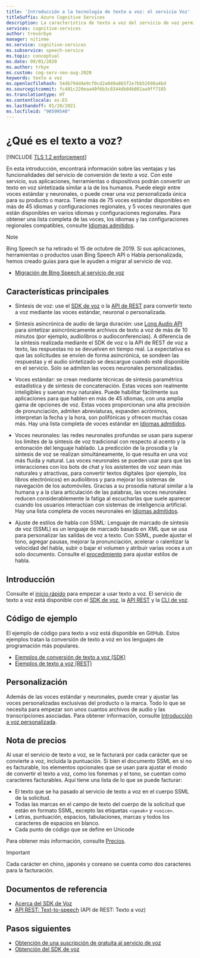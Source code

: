 ```yaml
---
title: 'Introducción a la tecnología de texto a voz: el servicio Voz'
titleSuffix: Azure Cognitive Services
description: La característica de texto a voz del servicio de voz permite que sus aplicaciones, herramientas o dispositivos conviertan el texto en una voz sintetizada natural similar a la humana. En este artículo, encontrará información general sobre las ventajas y las funcionalidades del servicio de conversión de texto a voz.
services: cognitive-services
author: trevorbye
manager: nitinme
ms.service: cognitive-services
ms.subservice: speech-service
ms.topic: conceptual
ms.date: 09/01/2020
ms.author: trbye
ms.custom: cog-serv-seo-aug-2020
keywords: texto a voz
ms.openlocfilehash: 54db794d4e9cf0cd2a049a865f2e7bb52698a4bd
ms.sourcegitcommit: fc401c220eaa40f6b3c8344db84b801aa9ff7185
ms.translationtype: HT
ms.contentlocale: es-ES
ms.lasthandoff: 01/20/2021
ms.locfileid: "98599540"
---
```

# <a name="what-is-text-to-speech"></a>¿Qué es el texto a voz?

[!INCLUDE [TLS 1.2 enforcement](../../../includes/cognitive-services-tls-announcement.md)]

En esta introducción, encontrará información sobre las ventajas y las funcionalidades del servicio de conversión de texto a voz. Con este servicio, sus aplicaciones, herramientas o dispositivos podrán convertir un texto en voz sintetizada similar a la de los humanos. Puede elegir entre voces estándar y neuronales, o puede crear una voz personalizada única para su producto o marca. Tiene más de 75 voces estándar disponibles en más de 45 idiomas y configuraciones regionales, y 5 voces neuronales que están disponibles en varios idiomas y configuraciones regionales. Para obtener una lista completa de las voces, los idiomas y las configuraciones regionales compatibles, consulte [Idiomas admitidos](language-support.md#text-to-speech).

> [!NOTE]
> Bing Speech se ha retirado el 15 de octubre de 2019. Si sus aplicaciones, herramientas o productos usan Bing Speech API o Habla personalizada, hemos creado guías para que le ayuden a migrar al servicio de voz.
> - [Migración de Bing Speech al servicio de voz](how-to-migrate-from-bing-speech.md)

## <a name="core-features"></a>Características principales

* Síntesis de voz: use el [SDK de voz](./get-started-text-to-speech.md) o la [API de REST](rest-text-to-speech.md) para convertir texto a voz mediante las voces estándar, neuronal o personalizada.

* Síntesis asincrónica de audio de larga duración: use [Long Audio API](long-audio-api.md) para sintetizar asincrónicamente archivos de texto a voz de más de 10 minutos (por ejemplo, audiolibros o audioconferencias). A diferencia de la síntesis realizada mediante el SDK de voz o la API de REST de voz a texto, las respuestas no se devuelven en tiempo real. La expectativa es que las solicitudes se envíen de forma asincrónica, se sondeen las respuestas y el audio sintetizado se descargue cuando esté disponible en el servicio. Solo se admiten las voces neuronales personalizadas.

* Voces estándar: se crean mediante técnicas de síntesis paramétrica estadística y de síntesis de concatenación. Estas voces son realmente inteligibles y suenan muy naturales. Puede habilitar fácilmente sus aplicaciones para que hablen en más de 45 idiomas, con una amplia gama de opciones de voz. Estas voces proporcionan una alta precisión de pronunciación, admiten abreviaturas, expanden acrónimos, interpretan la fecha y la hora, son polifónicas y ofrecen muchas cosas más. Hay una lista completa de voces estándar en [Idiomas admitidos](language-support.md#text-to-speech).

* Voces neuronales: las redes neuronales profundas se usan para superar los límites de la síntesis de voz tradicional con respecto al acento y la entonación del lenguaje hablado. La predicción de la prosodia y la síntesis de voz se realizan simultáneamente, lo que resulta en una voz más fluida y natural. Las voces neuronales se pueden usar para que las interacciones con los bots de chat y los asistentes de voz sean más naturales y atractivas, para convertir textos digitales (por ejemplo, los libros electrónicos) en audiolibros y para mejorar los sistemas de navegación de los automóviles. Gracias a su prosodia natural similar a la humana y a la clara articulación de las palabras, las voces neuronales reducen considerablemente la fatiga al escucharlas que suele aparecer cuando los usuarios interactúan con sistemas de inteligencia artificial. Hay una lista completa de voces neuronales en [Idiomas admitidos](language-support.md#text-to-speech).

* Ajuste de estilos de habla con SSML: Lenguaje de marcado de síntesis de voz (SSML) es un lenguaje de marcado basado en XML que se usa para personalizar las salidas de voz a texto. Con SSML, puede ajustar el tono, agregar pausas, mejorar la pronunciación, acelerar o ralentizar la velocidad del habla, subir o bajar el volumen y atribuir varias voces a un solo documento. Consulte el [procedimiento](speech-synthesis-markup.md) para ajustar estilos de habla.

## <a name="get-started"></a>Introducción

Consulte el [inicio rápido](get-started-text-to-speech.md) para empezar a usar texto a voz. El servicio de texto a voz está disponible con el [SDK de voz](speech-sdk.md), la [API REST](rest-text-to-speech.md) y la [CLI de voz](spx-overview.md).

## <a name="sample-code"></a>Código de ejemplo

El ejemplo de código para texto a voz está disponible en GitHub. Estos ejemplos tratan la conversión de texto a voz en los lenguajes de programación más populares.

- [Ejemplos de conversión de texto a voz (SDK)](https://github.com/Azure-Samples/cognitive-services-speech-sdk)
- [Ejemplos de texto a voz (REST)](https://github.com/Azure-Samples/Cognitive-Speech-TTS)

## <a name="customization"></a>Personalización

Además de las voces estándar y neuronales, puede crear y ajustar las voces personalizadas exclusivas del producto o la marca. Todo lo que se necesita para empezar son unos cuantos archivos de audio y las transcripciones asociadas. Para obtener información, consulte [Introducción a voz personalizada](how-to-custom-voice.md).

## <a name="pricing-note"></a>Nota de precios

Al usar el servicio de texto a voz, se le facturará por cada carácter que se convierte a voz, incluida la puntuación. Si bien el documento SSML en sí no es facturable, los elementos opcionales que se usan para ajustar el modo de convertir el texto a voz, como los fonemas y el tono, se cuentan como caracteres facturables. Aquí tiene una lista de lo que se puede facturar:

- El texto que se ha pasado al servicio de texto a voz en el cuerpo SSML de la solicitud.
- Todas las marcas en el campo de texto del cuerpo de la solicitud que están en formato SSML, excepto las etiquetas `<speak>` y `<voice>`.
- Letras, puntuación, espacios, tabulaciones, marcas y todos los caracteres de espacios en blanco.
- Cada punto de código que se define en Unicode

Para obtener más información, consulte [Precios](https://azure.microsoft.com/pricing/details/cognitive-services/speech-services/).

> [!IMPORTANT]
> Cada carácter en chino, japonés y coreano se cuenta como dos caracteres para la facturación.

## <a name="reference-docs"></a>Documentos de referencia

- [Acerca del SDK de Voz](speech-sdk.md)
- [API REST: Text-to-speech](rest-text-to-speech.md) (API de REST: Texto a voz)

## <a name="next-steps"></a>Pasos siguientes

- [Obtención de una suscripción de gratuita al servicio de voz](overview.md#try-the-speech-service-for-free)
- [Obtención del SDK de voz](speech-sdk.md)